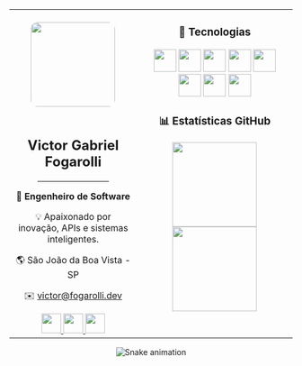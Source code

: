 <div align="center">
  <table>
    <tr>
      <td align="center" width="45%" valign="top">
        <img src="https://raw.githubusercontent.com/Victor-Fogarolli/Victor-Fogarolli/main/assets/avatar.png" width="150" style="border-radius: 12px; margin-top: 20px;" /><br><br>
        <h2>Victor Gabriel Fogarolli</h2>
        <hr width="60%" />
        <p><strong>🧠 Engenheiro de Software</strong></p>
        <p>💡 Apaixonado por inovação, APIs e sistemas inteligentes.</p>
        <p>🌎 São João da Boa Vista - SP</p>
        <p>✉️ <a href="mailto:victor@fogarolli.dev">victor@fogarolli.dev</a></p>
        <div align="center">
          <a href="https://www.instagram.com/victor.fogarolli/" target="_blank">
            <img src="https://skillicons.dev/icons?i=instagram" width="35" />
          </a>
          <a href="https://discord.com/users/449279890156683265" target="_blank">
            <img src="https://skillicons.dev/icons?i=discord" width="35" />
          </a>
          <a href="https://www.linkedin.com/in/victor-gabriel-fogarolli-8a9b56216" target="_blank">
            <img src="https://skillicons.dev/icons?i=linkedin" width="35" />
          </a>
        </div>
      </td>
      <td align="center" width="55%" valign="top">
        <h3>🚀 Tecnologias</h3>
        <div>
          <img src="https://cdn.jsdelivr.net/gh/devicons/devicon/icons/html5/html5-original.svg" height="40" />
          <img src="https://cdn.jsdelivr.net/gh/devicons/devicon/icons/css3/css3-original.svg" height="40" />
          <img src="https://cdn.jsdelivr.net/gh/devicons/devicon/icons/javascript/javascript-original.svg" height="40" />
          <img src="https://cdn.jsdelivr.net/gh/devicons/devicon/icons/typescript/typescript-original.svg" height="40" />
          <img src="https://cdn.jsdelivr.net/gh/devicons/devicon/icons/react/react-original.svg" height="40" />
          <img src="https://cdn.jsdelivr.net/gh/devicons/devicon/icons/postgresql/postgresql-original.svg" height="40" />
          <img src="https://cdn.jsdelivr.net/gh/devicons/devicon/icons/mysql/mysql-original.svg" height="40" />
          <img src="https://skillicons.dev/icons?i=prisma" height="40" />
        </div>
        <h3>📊 Estatísticas GitHub</h3>
        <img src="https://github-readme-stats.vercel.app/api?username=Victor-Fogarolli&show_icons=true&theme=dracula&hide_border=false&include_all_commits=true&count_private=true&card_width=450" height="150" />
        <img src="https://github-readme-stats.vercel.app/api/top-langs?username=Victor-Fogarolli&layout=compact&theme=dracula&hide_border=false&langs_count=5&card_width=450" height="150" />
      </td>
    </tr>
  </table>
</div>
<div align="center">
  <img src="https://raw.githubusercontent.com/Victor-Fogarolli/Victor-Fogarolli/output/snake.svg" alt="Snake animation" />
</div>
